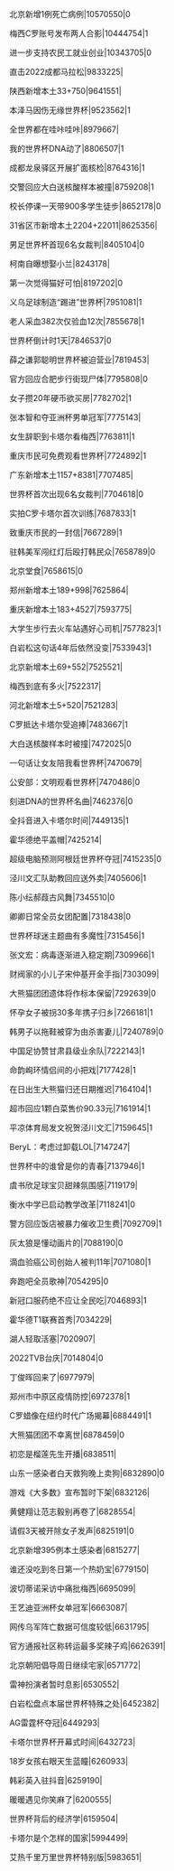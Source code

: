 北京新增1例死亡病例|10570550|0

梅西C罗账号发布两人合影|10444754|1

进一步支持农民工就业创业|10343705|0

直击2022成都马拉松|9833225|

陕西新增本土33+750|9641551|

本泽马因伤无缘世界杯|9523562|1

全世界都在哇咔哇咔|8979667|

我的世界杯DNA动了|8806507|1

成都龙泉驿区开展扩面核检|8764316|1

交警回应大白送核酸样本被撞|8759208|1

校长停课一天带900多学生徒步|8652178|0

31省区市新增本土2204+22011|8625356|

男足世界杯首现6名女裁判|8405104|0

柯南自曝想娶小兰|8243178|

第一次觉得猫好可怕|8197202|0

义乌足球制造“踢进”世界杯|7951081|1

老人采血382次仅验血12次|7855678|1

世界杯倒计时1天|7846537|0

薛之谦郭聪明世界杯被迫营业|7819453|

官方回应合肥步行街现尸体|7795808|0

女子攒20年硬币欲买房|7782702|1

张本智和夺亚洲杯男单冠军|7775143|

女生辞职到卡塔尔看梅西|7763811|1

重庆市民可免费观看世界杯|7724892|1

广东新增本土1157+8381|7707485|

世界杯首次出现6名女裁判|7704618|0

实拍C罗卡塔尔首次训练|7687833|1

致重庆市民的一封信|7667289|1

驻韩美军闯红灯后殴打韩民众|7658789|0

北京堂食|7658615|0

郑州新增本土189+998|7625864|

重庆新增本土183+4527|7593775|

大学生步行去火车站遇好心司机|7577823|1

白岩松这句话4年后依然没变|7533943|1

北京新增本土69+552|7525521|

梅西到底有多火|7522317|

河北新增本土5+520|7521283|

C罗抵达卡塔尔受追捧|7483667|1

大白送核酸样本时被撞|7472025|0

一句话让女友陪我看世界杯|7470679|

公安部：文明观看世界杯|7470486|0

刻进DNA的世界杯名曲|7462376|0

全抖音进入卡塔尔时间|7449135|1

霍华德绝平盖帽|7425214|

超级电脑预测阿根廷世界杯夺冠|7415235|0

泾川文汇队助教回应送外卖|7405606|1

陈小纭郝葭古风舞|7345510|0

卿卿日常全员女团配置|7318438|0

世界杯球迷主题曲有多魔性|7315456|1

张文宏：病毒逐渐进入稳定期|7309966|1

财阀家的小儿子宋仲基开金手指|7303099|

大熊猫团团遗体将作标本保留|7292639|0

怀孕女子被拐30多年携子归乡|7266181|1

韩男子以拖鞋被穿为由杀害妻儿|7240789|0

中国足协赞甘肃县级业余队|7222143|1

命韵峋环情侣间的小把戏|7177428|1

在日出生大熊猫归还日期推迟|7164104|1

超市回应1颗白菜售价90.33元|7161914|1

平凉体育局发文祝贺泾川文汇|7159645|1

BeryL：考虑过卸载LOL|7147247|

世界杯中的谁曾是你的青春|7137946|1

虞书欣足球宝贝甜辣氛围感|7119179|

衡水中学已启动教学改革|7118241|0

警方回应饭店被暴力催收卫生费|7092709|1

灰太狼是懂动画片的|7088190|0

滴血验癌公司创始人被判11年|7071080|1

奔跑吧全员歌神|7054295|0

新冠口服药绝不应让全民吃|7046893|1

霍华德T1联赛首秀|7034229|

湖人轻取活塞|7020907|

2022TVB台庆|7014804|0

丁俊晖回来了|6977979|

郑州市中原区疫情防控|6972378|1

C罗蜡像在纽约时代广场揭幕|6884491|1

大熊猫团团不幸离世|6878459|0

初恋是榴莲先生开播|6838511|

山东一感染者白天救狗晚上卖狗|6832890|0

游戏《大多数》宣布暂时下架|6832126|

黄健翔让范志毅别再卷了|6828554|

请假3天被开除女子发声|6825191|0

北京新增395例本土感染者|6815277|

谁还没吃到冬日第一个热奶宝|6779150|

波切蒂诺采访中痛批梅西|6695099|

王艺迪亚洲杯女单冠军|6663087|

网传乌军阵亡数据可信度较低|6631795|

官方通报社区称转运最多奖辣子鸡|6626391|

北京朝阳倡导周日继续宅家|6571772|

雷神扮演者暂时息影|6530552|

白岩松盘点本届世界杯特殊之处|6452382|

AG雷霆杯夺冠|6449293|

卡塔尔世界杯开幕式时间|6432723|

18岁女孩右眼天生蓝瞳|6260933|

韩彩英入驻抖音|6259190|

暖暖遇见你笑麻了|6200555|

世界杯背后的经济学|6159504|

卡塔尔是个怎样的国家|5994499|

艾热千里万里世界杯特别版|5983651|

